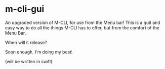 # m-cli-gui
An upgraded version of M-CLI, for use from the Menu bar! This is a quit and easy way to do all the things M-CLI has to offer, but from the comfort of the Menu Bar.


When will it release?

Soon enough, I'm doing my best!


(will be written in swift)

